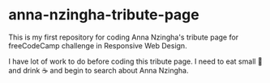 # anna-nzingha-tribute-page

This is my first repository for coding Anna Nzingha's tribute page for freeCodeCamp challenge in Responsive Web Design.

I have lot of work to do before coding this tribute page. 
I need to eat small :pizza: and drink :coffee: and begin to search about Anna Nzingha.
